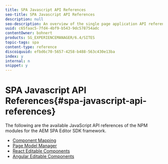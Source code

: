 ```yaml
---
title: SPA Javascript API References
seo-title: SPA Javascript API References
description: null
seo-description: An overview of the single page application API references
uuid: c65faac5-7fd4-4bf9-b543-9dc578754adc
contentOwner: bohnert
products: SG_EXPERIENCEMANAGER/6.4/SITES
topic-tags: spa
content-type: reference
discoiquuid: efbd6c70-5657-4258-b488-563c430e13ba
index: y
internal: n
snippet: y
---
```


# SPA Javascript API References{#spa-javascript-api-references}

The following are the available JavaScript API references of the NPM modules for the AEM SPA Editor SDK framework.

* [Component Mapping](https://www.npmjs.com/package/@adobe/cq-spa-component-mapping)
* [Page Model Manager](https://www.npmjs.com/package/@adobe/cq-spa-page-model-manager)
* [React Editable Components](https://www.npmjs.com/package/@adobe/cq-react-editable-components)
* [Angular Editable Components](https://www.npmjs.com/package/@adobe/cq-angular-editable-components)

